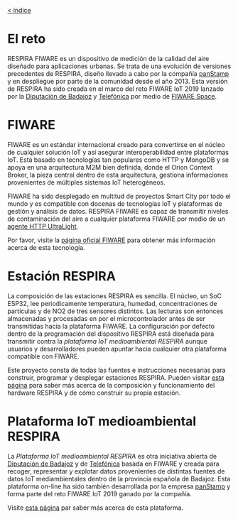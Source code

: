 [< índice](INDEX.md)

# El reto

RESPIRA FIWARE es un dispositivo de medición de la calidad del aire diseñado para aplicaciones urbanas. Se trata de una evolución de versiones precedentes de RESPIRA, diseño llevado a cabo por la compañía [panStamp](http://www.panstamp.com) y en despliegue por parte de la comunidad desde el año 2013. Esta versión de RESPIRA ha sido creada en el marco del reto FIWARE IoT 2019 lanzado por la [Diputación de Badajoz](https://www.dip-badajoz.es/) y [Telefónica](https://www.telefonica.com/en/) por medio de [FIWARE Space](https://www.fiware.space/).

# FIWARE

FIWARE es un estándar internacional creado para convertirse en el núcleo de cualquier solución IoT y así asegurar interoperabilidad entre plataformas IoT. Está basado en tecnologías tan populares como HTTP y MongoDB y se apoya en una arquitectura M2M bien definida, donde el Orion Context Broker, la pieza central dentro de esta arquitectura, gestiona informaciones provenientes de múltiples sistemas IoT heterogéneos.

FIWARE ha sido desplegado en multitud de proyectos Smart City por todo el mundo y es compatible con docenas de tecnologías IoT y plataformas de gestión y análisis de datos. RESPIRA FIWARE es capaz de transmitir niveles de contaminación del aire a cualquier plataforma FIWARE por medio de un [agente HTTP UltraLight](https://fiware-iotagent-ul.readthedocs.io/en/latest/usermanual/index.html).

Por favor, visite la [página oficial FIWARE](https://www.fiware.org/) para obtener más información acerca de esta tecnología.

# Estación RESPIRA

La composición de las estaciones RESPIRA es sencilla. El núcleo, un SoC ESP32, lee periodicamente temperatura, humedad, concentraciones de partículas y de NO2 de tres sensores distintos. Las lecturas son entonces almacenadas y procesadas en por el microcontrolador antes de ser transmitidas hacia la plataforma FIWARE. La configuración por defecto dentro de la programación del dispositivo RESPIRA está diseñada para transmitir contra la _plataforma IoT medioambiental RESPIRA_ aunque usuarios y desarrolladores pueden apuntar hacia cualquier otra plataforma compatible con FIWARE.

Este proyecto consta de todas las fuentes e instrucciones necesarias para construir, programar y desplegar estaciones RESPIRA. Pueden visitar [esta página](RESPIRA_STATION.md) para saber más acerca de la composición y funcionamiento del hardware RESPIRA y de cómo construir su propia estación.

# Plataforma IoT medioambiental RESPIRA

La _Plataforma IoT medioambiental RESPIRA_ es otra iniciativa abierta de [Diputación de Badajoz](https://www.dip-badajoz.es/) y de [Telefónica](https://www.telefonica.com/en/) basada en FIWARE y creada para recoger, representar y explotar datos provenientes de distintas fuentes de datos IoT mediambientales dentro de la provincia española de Badajoz. Esta plataforma on-line ha sido también desarrollada por la empresa [panStamp](http://www.panstamp.com) y forma parte del reto FIWARE IoT 2019 ganado por la compañía.

Visite [esta página](RESPIRA_PLATFORM.md) par saber más acerca de esta plataforma.

